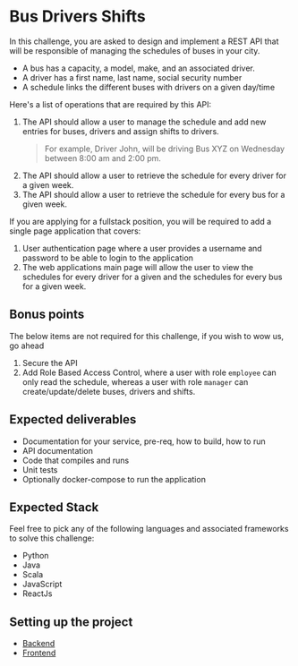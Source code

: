 # Bus Drivers Shifts 
In this challenge, you are asked to design and implement a REST API that will be responsible of managing the schedules of buses in your city.  
- A bus has a capacity, a model, make, and an associated driver.
- A driver has a first name, last name, social security number
- A schedule links the different buses with drivers on a given day/time  

Here's a list of operations that are required by this API:

1. The API should allow a user to manage the schedule and add new entries for buses, drivers and assign shifts to drivers.  
    >For example, Driver John, will be driving Bus XYZ on Wednesday between 8:00 am and 2:00 pm.
1. The API should allow a user to retrieve the schedule for every driver for a given week.
1. The API should allow a user to retrieve the schedule for every bus for a given week.

If you are applying for a fullstack position, you will be required to add a single page application that covers:
1. User authentication page where a user provides a username and password to be able to login to the application
1. The web applications main page will allow the user to view the schedules for every driver for a given and the schedules for every bus for a given week.

## Bonus points
The below items are not required for this challenge, if you wish to wow us, go ahead
1. Secure the API
1. Add Role Based Access Control, where a user with role `employee` can only read the schedule, whereas a user with role `manager` can create/update/delete buses, drivers and shifts.

## Expected deliverables
- Documentation for your service, pre-req, how to build, how to run
- API documentation
- Code that compiles and runs
- Unit tests
- Optionally docker-compose to run the application

## Expected Stack
Feel free to pick any of the following languages and associated frameworks to solve this challenge:
- Python
- Java
- Scala
- JavaScript
- ReactJs


## Setting up the project

+ [Backend](./backend) 
+ [Frontend](./shifts_frontend)